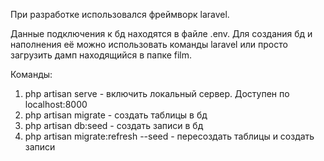 При разработке использовался фреймворк laravel.

Данные подключения к бд находятся в файле .env.
Для создания бд и наполнения её можно использовать команды laravel или просто загрузить дамп находящийся в папке film.

Команды:
1. php artisan serve - включить локальный сервер. Доступен по localhost:8000
2. php artisan migrate - создать таблицы в бд
3. php artisan db:seed - создать записи в бд
4. php artisan migrate:refresh --seed - пересоздать таблицы и создать записи